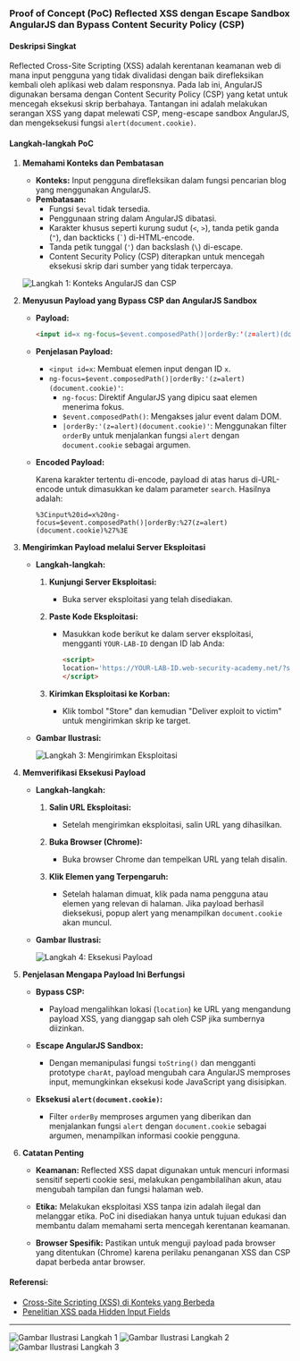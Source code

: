 ### **Proof of Concept (PoC) Reflected XSS dengan Escape Sandbox AngularJS dan Bypass Content Security Policy (CSP)**

#### **Deskripsi Singkat**
Reflected Cross-Site Scripting (XSS) adalah kerentanan keamanan web di mana input pengguna yang tidak divalidasi dengan baik direfleksikan kembali oleh aplikasi web dalam responsnya. Pada lab ini, AngularJS digunakan bersama dengan Content Security Policy (CSP) yang ketat untuk mencegah eksekusi skrip berbahaya. Tantangan ini adalah melakukan serangan XSS yang dapat melewati CSP, meng-escape sandbox AngularJS, dan mengeksekusi fungsi `alert(document.cookie)`.

#### **Langkah-langkah PoC**

1. **Memahami Konteks dan Pembatasan**
   
   - **Konteks:** Input pengguna direfleksikan dalam fungsi pencarian blog yang menggunakan AngularJS.
   - **Pembatasan:**
     - Fungsi `$eval` tidak tersedia.
     - Penggunaan string dalam AngularJS dibatasi.
     - Karakter khusus seperti kurung sudut (`<`, `>`), tanda petik ganda (`"`), dan backticks (`` ` ``) di-HTML-encode.
     - Tanda petik tunggal (`'`) dan backslash (`\`) di-escape.
     - Content Security Policy (CSP) diterapkan untuk mencegah eksekusi skrip dari sumber yang tidak terpercaya.

   ![Langkah 1: Konteks AngularJS dan CSP](images/Reflected%20XSS%20with%20AngularJS%20sandbox%20escape%20and%20CSP/1.png)

2. **Menyusun Payload yang Bypass CSP dan AngularJS Sandbox**
   
   - **Payload:**
     
     ```html
     <input id=x ng-focus=$event.composedPath()|orderBy:'(z=alert)(document.cookie)'>
     ```

   - **Penjelasan Payload:**
     - `<input id=x`: Membuat elemen input dengan ID `x`.
     - `ng-focus=$event.composedPath()|orderBy:'(z=alert)(document.cookie)'`: 
       - `ng-focus`: Direktif AngularJS yang dipicu saat elemen menerima fokus.
       - `$event.composedPath()`: Mengakses jalur event dalam DOM.
       - `|orderBy:'(z=alert)(document.cookie)'`: Menggunakan filter `orderBy` untuk menjalankan fungsi `alert` dengan `document.cookie` sebagai argumen.

   - **Encoded Payload:**
     
     Karena karakter tertentu di-encode, payload di atas harus di-URL-encode untuk dimasukkan ke dalam parameter `search`. Hasilnya adalah:
     
     ```
     %3Cinput%20id=x%20ng-focus=$event.composedPath()|orderBy:%27(z=alert)(document.cookie)%27%3E
     ```

3. **Mengirimkan Payload melalui Server Eksploitasi**
   
   - **Langkah-langkah:**
     1. **Kunjungi Server Eksploitasi:**
        - Buka server eksploitasi yang telah disediakan.
     
     2. **Paste Kode Eksploitasi:**
        - Masukkan kode berikut ke dalam server eksploitasi, mengganti `YOUR-LAB-ID` dengan ID lab Anda:
        
          ```html
          <script>
          location='https://YOUR-LAB-ID.web-security-academy.net/?search=%3Cinput%20id=x%20ng-focus=$event.composedPath()|orderBy:%27(z=alert)(document.cookie)%27%3E#x';
          </script>
          ```

     3. **Kirimkan Eksploitasi ke Korban:**
        - Klik tombol "Store" dan kemudian "Deliver exploit to victim" untuk mengirimkan skrip ke target.

   - **Gambar Ilustrasi:**
     
     ![Langkah 3: Mengirimkan Eksploitasi](images/Reflected%20XSS%20with%20AngularJS%20sandbox%20escape%20and%20CSP/2.png)

4. **Memverifikasi Eksekusi Payload**
   
   - **Langkah-langkah:**
     1. **Salin URL Eksploitasi:**
        - Setelah mengirimkan eksploitasi, salin URL yang dihasilkan.
     
     2. **Buka Browser (Chrome):**
        - Buka browser Chrome dan tempelkan URL yang telah disalin.
     
     3. **Klik Elemen yang Terpengaruh:**
        - Setelah halaman dimuat, klik pada nama pengguna atau elemen yang relevan di halaman. Jika payload berhasil dieksekusi, popup alert yang menampilkan `document.cookie` akan muncul.
   
   - **Gambar Ilustrasi:**
     
     ![Langkah 4: Eksekusi Payload](images/Reflected%20XSS%20with%20AngularJS%20sandbox%20escape%20and%20CSP/3.png)

5. **Penjelasan Mengapa Payload Ini Berfungsi**
   
   - **Bypass CSP:**
     - Payload mengalihkan lokasi (`location`) ke URL yang mengandung payload XSS, yang dianggap sah oleh CSP jika sumbernya diizinkan.
   
   - **Escape AngularJS Sandbox:**
     - Dengan memanipulasi fungsi `toString()` dan mengganti prototype `charAt`, payload mengubah cara AngularJS memproses input, memungkinkan eksekusi kode JavaScript yang disisipkan.
   
   - **Eksekusi `alert(document.cookie)`:**
     - Filter `orderBy` memproses argumen yang diberikan dan menjalankan fungsi `alert` dengan `document.cookie` sebagai argumen, menampilkan informasi cookie pengguna.

6. **Catatan Penting**
   
   - **Keamanan:** Reflected XSS dapat digunakan untuk mencuri informasi sensitif seperti cookie sesi, melakukan pengambilalihan akun, atau mengubah tampilan dan fungsi halaman web.
   
   - **Etika:** Melakukan eksploitasi XSS tanpa izin adalah ilegal dan melanggar etika. PoC ini disediakan hanya untuk tujuan edukasi dan membantu dalam memahami serta mencegah kerentanan keamanan.
   
   - **Browser Spesifik:** Pastikan untuk menguji payload pada browser yang ditentukan (Chrome) karena perilaku penanganan XSS dan CSP dapat berbeda antar browser.

#### **Referensi:**

- [Cross-Site Scripting (XSS) di Konteks yang Berbeda](https://portswigger.net/web-security/cross-site-scripting/contexts)
- [Penelitian XSS pada Hidden Input Fields](https://portswigger.net/research/xss-in-hidden-input-fields)

---

![Gambar Ilustrasi Langkah 1](images/Reflected%20XSS%20with%20AngularJS%20sandbox%20escape%20and%20CSP/4.png)
![Gambar Ilustrasi Langkah 2](images/Reflected%20XSS%20with%20AngularJS%20sandbox%20escape%20and%20CSP/5.png)
![Gambar Ilustrasi Langkah 3](images/Reflected%20XSS%20with%20AngularJS%20sandbox%20escape%20and%20CSP/6.png)
